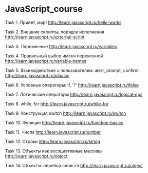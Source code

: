 # JavaScript_course

Task 1. Привет, мир!
http://learn.javascript.ru/hello-world

Task 2. Внешние скрипты, порядок исполнения
http://learn.javascript.ru/external-script

Task 3. Переменные
http://learn.javascript.ru/variables

Task 4. Правильный выбор имени переменной
http://learn.javascript.ru/variable-names

Task 5. Взаимодействие с пользователем: alert, prompt, confirm
http://learn.javascript.ru/uibasic

Task 6. Условные операторы: if, '?'
http://learn.javascript.ru/ifelse

Task 7. Логические операторы
http://learn.javascript.ru/logical-ops

Task 8. while, for
http://learn.javascript.ru/while-for

Task 9. Конструкция switch
http://learn.javascript.ru/switch

Task 10. Функции
http://learn.javascript.ru/function-basics

Task 11. Числа
http://learn.javascript.ru/number

Task 12. Строки
http://learn.javascript.ru/string

Task 13. Объекты как ассоциативные массивы
http://learn.javascript.ru/object

Task 14. Объекты: перебор свойств
http://learn.javascript.ru/object
